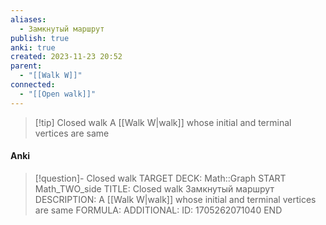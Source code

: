 ```yaml
---
aliases:
  - Замкнутый маршрут
publish: true
anki: true
created: 2023-11-23 20:52
parent:
  - "[[Walk W]]"
connected:
  - "[[Open walk]]"
---
```


> [!tip] Closed walk
A [[Walk W|walk]] whose initial and terminal vertices are same


#### Anki
> [!question]- Closed walk
TARGET DECK: Math::Graph
START
Math_TWO_side
TITLE: Closed walk
Замкнутый маршрут
DESCRIPTION: A [[Walk W|walk]] whose initial and terminal vertices are same
FORMULA: 
ADDITIONAL:
ID: 1705262071040
END











